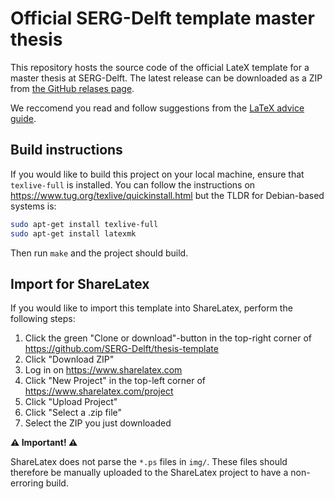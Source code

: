 # Official SERG-Delft template master thesis

This repository hosts the source code of the official LateX template for a master thesis at SERG-Delft.
The latest release can be downloaded as a ZIP from [the GitHub relases page](https://github.com/SERG-Delft/thesis-template/releases).

We reccomend you read and follow suggestions from the [LaTeX advice guide](https://github.com/dspinellis/latex-advice).

## Build instructions

If you would like to build this project on your local machine, ensure that `texlive-full` is installed.
You can follow the instructions on https://www.tug.org/texlive/quickinstall.html but the TLDR for Debian-based systems is:

```bash
sudo apt-get install texlive-full
sudo apt-get install latexmk
```

Then run `make` and the project should build.

## Import for ShareLatex

If you would like to import this template into ShareLatex, perform the following steps:

1. Click the green "Clone or download"-button in the top-right corner of https://github.com/SERG-Delft/thesis-template
1. Click "Download ZIP"
1. Log in on https://www.sharelatex.com
1. Click "New Project" in the top-left corner of https://www.sharelatex.com/project
1. Click "Upload Project"
1. Click "Select a .zip file"
1. Select the ZIP you just downloaded

**:warning: Important! :warning:**

ShareLatex does not parse the `*.ps` files in `img/`.
These files should therefore be manually uploaded to the ShareLatex project to have a non-erroring build.
